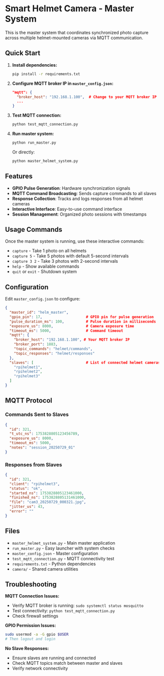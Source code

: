 # Smart Helmet Camera - Master System

This is the master system that coordinates synchronized photo capture across multiple helmet-mounted cameras via MQTT communication.

## Quick Start

1. **Install dependencies:**
   ```bash
   pip install -r requirements.txt
   ```

2. **Configure MQTT broker IP in `master_config.json`:**
   ```json
   "mqtt": {
     "broker_host": "192.168.1.100",  # Change to your MQTT broker IP
     ...
   }
   ```

3. **Test MQTT connection:**
   ```bash
   python test_mqtt_connection.py
   ```

4. **Run master system:**
   ```bash
   python run_master.py
   ```
   
   Or directly:
   ```bash
   python master_helmet_system.py
   ```

## Features

- **GPIO Pulse Generation**: Hardware synchronization signals
- **MQTT Command Broadcasting**: Sends capture commands to all slaves
- **Response Collection**: Tracks and logs responses from all helmet cameras
- **Interactive Interface**: Easy-to-use command interface
- **Session Management**: Organized photo sessions with timestamps

## Usage Commands

Once the master system is running, use these interactive commands:

- `capture` - Take 1 photo on all helmets
- `capture 5` - Take 5 photos with default 5-second intervals
- `capture 3 2` - Take 3 photos with 2-second intervals
- `help` - Show available commands
- `quit` or `exit` - Shutdown system

## Configuration

Edit `master_config.json` to configure:

```json
{
  "master_id": "helm_master",
  "gpio_pin": 17,                    # GPIO pin for pulse generation
  "pulse_duration_ms": 100,          # Pulse duration in milliseconds
  "exposure_us": 8000,               # Camera exposure time
  "timeout_ms": 5000,                # Command timeout
  "mqtt": {
    "broker_host": "192.168.1.100", # Your MQTT broker IP
    "broker_port": 1883,
    "topic_commands": "helmet/commands",
    "topic_responses": "helmet/responses"
  },
  "slaves": [                        # List of connected helmet cameras
    "rpihelmet1",
    "rpihelmet2", 
    "rpihelmet3"
  ]
}
```

## MQTT Protocol

### Commands Sent to Slaves
```json
{
  "id": 321,
  "t_utc_ns": 1753828805123456789,
  "exposure_us": 8000,
  "timeout_ms": 5000,
  "notes": "session_20250729_01"
}
```

### Responses from Slaves
```json
{
  "id": 321,
  "client": "rpihelmet3",
  "status": "ok",
  "started_ns": 1753828805123461000,
  "finished_ns": 1753828805131461000,
  "file": "cam3_20250729_000321.jpg",
  "jitter_us": 43,
  "error": ""
}
```

## Files

- `master_helmet_system.py` - Main master application
- `run_master.py` - Easy launcher with system checks
- `master_config.json` - Master configuration
- `test_mqtt_connection.py` - MQTT connectivity test
- `requirements.txt` - Python dependencies
- `camera/` - Shared camera utilities

## Troubleshooting

**MQTT Connection Issues:**
- Verify MQTT broker is running: `sudo systemctl status mosquitto`
- Test connectivity: `python test_mqtt_connection.py`
- Check firewall settings

**GPIO Permission Issues:**
```bash
sudo usermod -a -G gpio $USER
# Then logout and login
```

**No Slave Responses:**
- Ensure slaves are running and connected
- Check MQTT topics match between master and slaves
- Verify network connectivity 